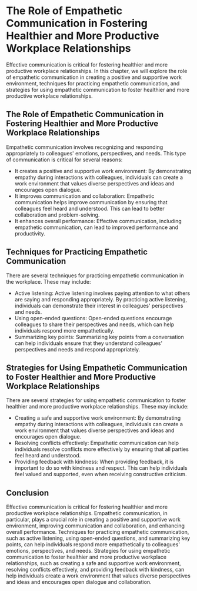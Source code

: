 The Role of Empathetic Communication in Fostering Healthier and More Productive Workplace Relationships
=======================================================================================================================================================

Effective communication is critical for fostering healthier and more productive workplace relationships. In this chapter, we will explore the role of empathetic communication in creating a positive and supportive work environment, techniques for practicing empathetic communication, and strategies for using empathetic communication to foster healthier and more productive workplace relationships.

The Role of Empathetic Communication in Fostering Healthier and More Productive Workplace Relationships
-------------------------------------------------------------------------------------------------------

Empathetic communication involves recognizing and responding appropriately to colleagues' emotions, perspectives, and needs. This type of communication is critical for several reasons:

* It creates a positive and supportive work environment: By demonstrating empathy during interactions with colleagues, individuals can create a work environment that values diverse perspectives and ideas and encourages open dialogue.
* It improves communication and collaboration: Empathetic communication helps improve communication by ensuring that colleagues feel heard and understood. This can lead to better collaboration and problem-solving.
* It enhances overall performance: Effective communication, including empathetic communication, can lead to improved performance and productivity.

Techniques for Practicing Empathetic Communication
--------------------------------------------------

There are several techniques for practicing empathetic communication in the workplace. These may include:

* Active listening: Active listening involves paying attention to what others are saying and responding appropriately. By practicing active listening, individuals can demonstrate their interest in colleagues' perspectives and needs.
* Using open-ended questions: Open-ended questions encourage colleagues to share their perspectives and needs, which can help individuals respond more empathetically.
* Summarizing key points: Summarizing key points from a conversation can help individuals ensure that they understand colleagues' perspectives and needs and respond appropriately.

Strategies for Using Empathetic Communication to Foster Healthier and More Productive Workplace Relationships
-------------------------------------------------------------------------------------------------------------

There are several strategies for using empathetic communication to foster healthier and more productive workplace relationships. These may include:

* Creating a safe and supportive work environment: By demonstrating empathy during interactions with colleagues, individuals can create a work environment that values diverse perspectives and ideas and encourages open dialogue.
* Resolving conflicts effectively: Empathetic communication can help individuals resolve conflicts more effectively by ensuring that all parties feel heard and understood.
* Providing feedback with kindness: When providing feedback, it is important to do so with kindness and respect. This can help individuals feel valued and supported, even when receiving constructive criticism.

Conclusion
----------

Effective communication is critical for fostering healthier and more productive workplace relationships. Empathetic communication, in particular, plays a crucial role in creating a positive and supportive work environment, improving communication and collaboration, and enhancing overall performance. Techniques for practicing empathetic communication, such as active listening, using open-ended questions, and summarizing key points, can help individuals respond more empathetically to colleagues' emotions, perspectives, and needs. Strategies for using empathetic communication to foster healthier and more productive workplace relationships, such as creating a safe and supportive work environment, resolving conflicts effectively, and providing feedback with kindness, can help individuals create a work environment that values diverse perspectives and ideas and encourages open dialogue and collaboration.
